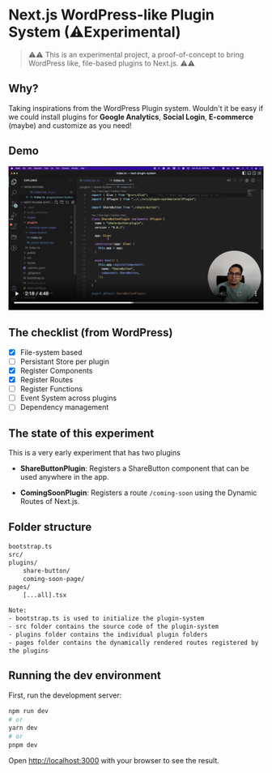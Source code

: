 # Next.js WordPress-like Plugin System (⚠Experimental)

> ⚠️⚠️ This is an experimental project, a proof-of-concept to bring WordPress like, file-based plugins to Next.js. ⚠️⚠️

## Why?

Taking inspirations from the WordPress Plugin system. Wouldn't it be easy if we could install plugins for **Google Analytics**, **Social Login**, **E-commerce** (maybe) and customize as you need!

## Demo

[![Next.js WordPress-like Plugin System](screencast/screencast.png)](https://www.loom.com/share/5354c3e306cb41ec92daa4b00130c5bd "Next.js WordPress-like Plugin System")

## The checklist (from WordPress)

- [x] File-system based
- [ ] Persistant Store per plugin
- [x] Register Components
- [x] Register Routes
- [ ] Register Functions
- [ ] Event System across plugins
- [ ] Dependency management

## The state of this experiment

This is a very early experiment that has two plugins

- **ShareButtonPlugin**: Registers a ShareButton component that can be used anywhere in the app.

- **ComingSoonPlugin**: Registers a route `/coming-soon` using the Dynamic Routes of Next.js.

## Folder structure

```
bootstrap.ts
src/
plugins/
    share-button/
    coming-soon-page/
pages/
    [...all].tsx
```

```
Note:
- bootstrap.ts is used to initialize the plugin-system
- src folder contains the source code of the plugin-system
- plugins folder contains the individual plugin folders
- pages folder contains the dynamically rendered routes registered by the plugins
```

## Running the dev environment

First, run the development server:

```bash
npm run dev
# or
yarn dev
# or
pnpm dev
```

Open [http://localhost:3000](http://localhost:3000) with your browser to see the result.
